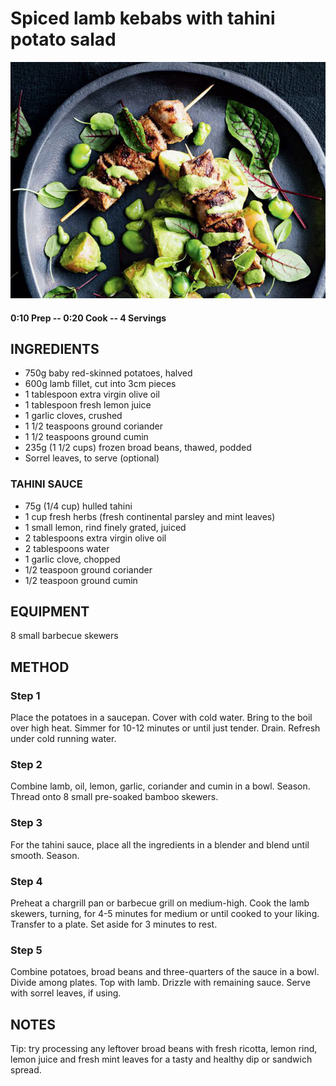 # Spiced lamb kebabs with tahini potato salad
![](https://raw.githubusercontent.com/fuzzwah/recipes/images/pics/Spiced_lamb_kebabs_with_tahini_potato_salad.jpg)
#### 0:10 Prep -- 0:20 Cook -- 4 Servings
## INGREDIENTS
* 750g baby red-skinned potatoes, halved
* 600g lamb fillet, cut into 3cm pieces
* 1 tablespoon extra virgin olive oil
* 1 tablespoon fresh lemon juice
* 1 garlic cloves, crushed
* 1 1/2 teaspoons ground coriander
* 1 1/2 teaspoons ground cumin
* 235g (1 1/2 cups) frozen broad beans, thawed, podded
* Sorrel leaves, to serve (optional)
### TAHINI SAUCE
* 75g (1/4 cup) hulled tahini
* 1 cup fresh herbs (fresh continental parsley and mint leaves)
* 1 small lemon, rind finely grated, juiced
* 2 tablespoons extra virgin olive oil
* 2 tablespoons water
* 1 garlic clove, chopped
* 1/2 teaspoon ground coriander
* 1/2 teaspoon ground cumin
## EQUIPMENT
8 small barbecue skewers
## METHOD
### Step 1
Place the potatoes in a saucepan. Cover with cold water. Bring to the boil over high heat. Simmer for 10-12 minutes or until just tender. Drain. Refresh under cold running water.
### Step 2
Combine lamb, oil, lemon, garlic, coriander and cumin in a bowl. Season. Thread onto 8 small pre-soaked bamboo skewers.
### Step 3
For the tahini sauce, place all the ingredients in a blender and blend until smooth. Season.
### Step 4
Preheat a chargrill pan or barbecue grill on medium-high. Cook the lamb skewers, turning, for 4-5 minutes for medium or until cooked to your liking. Transfer to a plate. Set aside for 3 minutes to rest.
### Step 5
Combine potatoes, broad beans and three-quarters of the sauce in a bowl. Divide among plates. Top with lamb. Drizzle with remaining sauce. Serve with sorrel leaves, if using.
## NOTES
Tip: try processing any leftover broad beans with fresh ricotta, lemon rind, lemon juice and fresh mint leaves for a tasty and healthy dip or sandwich spread.
